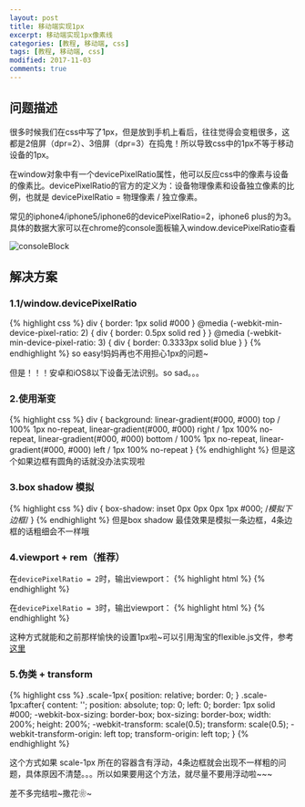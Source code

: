 ```yaml
---
layout: post
title: 移动端实现1px
excerpt: 移动端实现1px像素线
categories: [教程, 移动端, css]
tags: [教程, 移动端, css]
modified: 2017-11-03
comments: true
---
```


## 问题描述
很多时候我们在css中写了1px，但是放到手机上看后，往往觉得会变粗很多，这都是2倍屏（dpr=2）、3倍屏（dpr=3）在捣鬼！所以导致css中的1px不等于移动设备的1px。

在window对象中有一个devicePixelRatio属性，他可以反应css中的像素与设备的像素比。devicePixelRatio的官方的定义为：设备物理像素和设备独立像素的比例，也就是 devicePixelRatio = 物理像素 / 独立像素。

常见的iphone4/iphone5/iphone6的devicePixelRatio=2，iphone6 plus的为3。具体的数据大家可以在chrome的console面板输入window.devicePixelRatio查看

![consoleBlock](http://oy41mkgad.bkt.clouddn.com/consoleBlock.png 'consoleBlock')


## 解决方案

### 1.1/window.devicePixelRatio 
{% highlight css %}
div {
    border: 1px solid #000
}
@media (-webkit-min-device-pixel-ratio: 2) {
    div {
        border: 0.5px solid red
    }
}
@media (-webkit-min-device-pixel-ratio: 3) {
    div {
        border: 0.3333px solid blue
    }
}
{% endhighlight %}
so easy!妈妈再也不用担心1px的问题~

但是！！！安卓和iOS8以下设备无法识别。so sad。。。

### 2.使用渐变
{% highlight css %}
div {
    background:
       linear-gradient(#000, #000) top / 100% 1px no-repeat,
       linear-gradient(#000, #000) right / 1px 100% no-repeat,
       linear-gradient(#000, #000) bottom / 100% 1px no-repeat,
       linear-gradient(#000, #000) left / 1px 100% no-repeat
}
{% endhighlight %}
但是这个如果边框有圆角的话就没办法实现啦

### 3.box shadow 模拟
{% highlight css %}
div {
    box-shadow: inset 0px 0px 0px 1px #000; /*模拟下边框*/
}
{% endhighlight %}
但是box shadow 最佳效果是模拟一条边框，4条边框的话粗细会不一样哦

### 4.viewport + rem（推荐）
在`devicePixelRatio = 2`时，输出viewport：
{% highlight html %}
<meta name="viewport" content="initial-scale=0.5, maximum-scale=0.5, minimum-scale=0.5, user-scalable=no">
{% endhighlight %}

在`devicePixelRatio = 3`时，输出viewport：
{% highlight html %}
<meta name="viewport" content="initial-scale=0.3333333333333333, maximum-scale=0.3333333333333333, minimum-scale=0.3333333333333333, user-scalable=no">
{% endhighlight %}

这种方式就能和之前那样愉快的设置1px啦~可以引用淘宝的flexible.js文件，参考[这里](https://github.com/amfe/article/issues/17)

### 5.伪类 + transform
{% highlight css %}
.scale-1px{
    position: relative;
    border: 0;
}
.scale-1px:after{
    content: '';
    position: absolute;
    top: 0;
    left: 0;
    border: 1px solid #000;
    -webkit-box-sizing: border-box;
    box-sizing: border-box;
    width: 200%;
    height: 200%;
    -webkit-transform: scale(0.5);
    transform: scale(0.5);
    -webkit-transform-origin: left top;
    transform-origin: left top;
}
{% endhighlight %}

这个方式如果 scale-1px 所在的容器含有浮动，4条边框就会出现不一样粗的问题，具体原因不清楚。。。所以如果要用这个方法，就尽量不要用浮动啦~~~

差不多完结啦~撒花❀~
